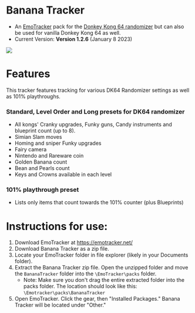 # Banana Tracker
- An [EmoTracker](https://emotracker.net/) pack for the [Donkey Kong 64 randomizer](https://github.com/2dos/dk64-randomizer) but can also be used for vanilla Donkey Kong 64 as well.
- Current Version: **Version 1.2.6** (January 8 2023)
<img src="https://raw.githubusercontent.com/jxjacob/bananatracker/master/bananatracker_example.PNG">

# Features
This tracker features tracking for various DK64 Randomizer settings as well as 101% playthroughs.
### Standard, Level Order and Long presets for DK64 randomizer
- All kongs' Cranky upgrades, Funky guns, Candy instruments and blueprint count (up to 8).
- Simian Slam moves
- Homing and sniper Funky upgrades
- Fairy camera
- Nintendo and Rareware coin
- Golden Banana count
- Bean and Pearls count
- Keys and Crowns available in each level
### 101% playthrough preset
- Lists only items that count towards the 101% counter (plus Blueprints)

# Instructions for use:
1. Download EmoTracker at https://emotracker.net/
2. Download Banana Tracker as a zip file.
3. Locate your EmoTracker folder in file explorer (likely in your Documents folder).
4. Extract the Banana Tracker zip file. Open the unzipped folder and move the `BananaTracker` folder into the `\EmoTracker\packs` folder. 
   - Note: Make sure you don't drag the entire extracted folder into the packs folder. The location should look like this: `\Emotracker\packs\BananaTracker` 
5. Open EmoTracker. Click the gear, then "Installed Packages." Banana Tracker will be located under "Other."
